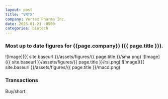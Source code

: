 ```yaml
---
layout: post
title: "VRTX"
company: Vertex Pharma Inc.
date: 2025-01-21 -0500
categories: biotech
---
```


### Most up to date figures for {{page.company}} ({{ page.title }}).

![Image]({{ site.baseurl }}/assets/figures/{{ page.title }}/sma.png)
![Image]({{ site.baseurl }}/assets/figures/{{ page.title }}/rsi.png)
![Image]({{ site.baseurl }}/assets/figures/{{ page.title }}/macd.png)

### Transactions

Buy/short:
